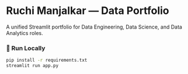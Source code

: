 # Ruchi Manjalkar — Data Portfolio

A unified Streamlit portfolio for Data Engineering, Data Science, and Data Analytics roles.

### 🚀 Run Locally
```bash
pip install -r requirements.txt
streamlit run app.py
